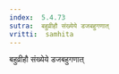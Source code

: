 ```yaml
---
index:  5.4.73
sutra:  बहुव्रीहौ संख्येये डजबहुगणात्
vritti:  samhita 
---
```


बहुव्रीहौ संख्येये डजबहुगणात्

